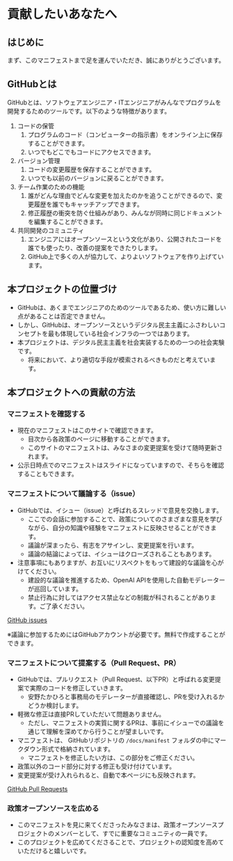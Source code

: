 # 貢献したいあなたへ

## はじめに

まず、このマニフェストまで足を運んでいただき、誠にありがとうございます。<br>

## GitHubとは

GitHubとは、ソフトウェアエンジニア・ITエンジニアがみんなでプログラムを開発するためのツールです。以下のような特徴があります。

1. コードの保管
    1. プログラムのコード（コンピューターの指示書）をオンライン上に保存することができます。
    2. いつでもどこでもコードにアクセスできます。
2. バージョン管理
    1. コードの変更履歴を保存することができます。
    2. いつでも以前のバージョンに戻ることができます。
3. チーム作業のための機能
    1. 誰がどんな理由でどんな変更を加えたのかを追うことができるので、変更履歴を誰でもキャッチアップできます。
    2. 修正履歴の衝突を防ぐ仕組みがあり、みんなが同時に同じドキュメントを編集することができます。
4. 共同開発のコミュニティ
    1. エンジニアにはオープンソースという文化があり、公開されたコードを誰でも使ったり、改善の提案をできたりします。
    2. GitHub上で多くの人が協力して、よりよいソフトウェアを作り上げています。

## 本プロジェクトの位置づけ

- GitHubは、あくまでエンジニアのためのツールであるため、使い方に難しい点があることは否定できません。
- しかし、GitHubは、オープンソースというデジタル民主主義にふさわしいコンセプトを最も体現している社会インフラの一つではあります。
- 本プロジェクトは、デジタル民主主義を社会実装するための一つの社会実験です。
    - 将来において、より適切な手段が模索されるべきものだと考えています。


## 本プロジェクトへの貢献の方法

### マニフェストを確認する

- 現在のマニフェストはこのサイトで確認できます。
    - 目次から各政策のページに移動することができます。
    - このサイトのマニフェストは、みなさまの変更提案を受けて随時更新されます。
- 公示日時点でのマニフェストはスライドになっていますので、そちらを確認することもできます。

### マニフェストについて議論する（issue）

- GitHubでは、イシュー（issue）と呼ばれるスレッドで意見を交換します。
    - ここでの会話に参加することで、政策についてのさまざまな意見を学びながら、自分の知識や経験をマニフェストに反映させることができます。
    - 議論が深まったら、有志をアサインし、変更提案を行います。
    - 議論の結論によっては、イシューはクローズされることもあります。
- 注意事項にもありますが、お互いにリスペクトをもって建設的な議論を心がけてください。
    - 建設的な議論を推進するため、OpenAI APIを使用した自動モデレーターが巡回しています。
    - 禁止行為に対してはアクセス禁止などの制裁が科されることがあります。ご了承ください。

[GitHub issues](../../issues)

※議論に参加するためにはGitHubアカウントが必要です。無料で作成することができます。

### マニフェストについて提案する（Pull Request、PR）

- GitHubでは、プルリクエスト（Pull Request、以下PR）と呼ばれる変更提案で実際のコードを修正していきます。
    - 安野たかひろと事務局のモデレーターが直接確認し、PRを受け入れるかどうか検討します。
- 軽微な修正は直接PRしていただいて問題ありません。
    - ただし、マニフェストの実質に関するPRは、事前にイシューでの議論を通じて理解を深めてから行うことが望ましいです。
- マニフェストは、 GitHubリポジトリの `/docs/manifest` フォルダの中にマークダウン形式で格納されています。
    - マニフェストを修正したい方は、この部分をご修正ください。
- 政策以外のコード部分に対する修正も受け付けています。
- 変更提案が受け入れられると、自動で本ページにも反映されます。

[GitHub Pull Requests](../../pulls)

### 政策オープンソースを広める

- このマニフェストを見に来てくださったみなさまは、政策オープンソースプロジェクトのメンバーとして、すでに重要なコミュニティの一員です。
- このプロジェクトを広めてくださることで、プロジェクトの認知度を高めていただけると嬉しいです。
